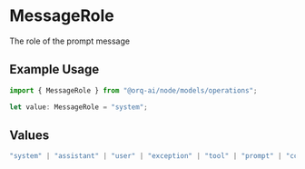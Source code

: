 # MessageRole

The role of the prompt message

## Example Usage

```typescript
import { MessageRole } from "@orq-ai/node/models/operations";

let value: MessageRole = "system";
```

## Values

```typescript
"system" | "assistant" | "user" | "exception" | "tool" | "prompt" | "correction" | "expected_output"
```